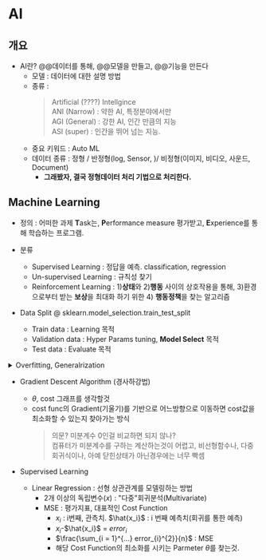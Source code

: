 # AI
## 개요
- AI란? @@데이터를 통해, @@모델을 만들고, @@기능을 만든다
    - 모델 : 데이터에 대한 설명 방법
    - 종류 :
        > Artificial (????) Intellgince  
        > ANI (Narrow) : 약한 AI, 특정분야에서만    
        > AGI (General) : 강한 AI, 인간 만큼의 지능   
        > ASI (super) : 인간을 뛰어 넘는 지능. 
    - 중요 키워드 : Auto ML
    - 데이터 종류 : 정형 / 반정형(log, Sensor, )/ 비정형(이미지, 비디오, 사운드, Document)
        - **그래봤자, 결국 정형데이터 처리 기법으로 처리한다.**
    

## Machine Learning
- 정의 : 어떠한 과제 **T**ask는, **P**erformance measure 평가받고, **E**xperience를 통해 학습하는 프로그램.
- 분류
    - Supervised Learning : 정답을 예측. classification, regression
    - Un-supervised Learning : 규칙성 찾기
    - Reinforcement Learning : 1)**상태**와 2)**행동** 사이의 상호작용을 통해, 3)환경으로부터 받는 **보상**을 최대화 하기 위한 4) **행동정책**을 찾는 알고리즘

- Data Split @ sklearn.model_selection.train_test_split
    - Train data : Learning 목적
    - Validation data : Hyper Params tuning, **Model Select** 목적
    - Test data : Evaluate 목적


<details markdown="1">
<summary>Overfitting, Generalrization</summary>  
- Overfitting, Generalrization
    - Cross Validation : 
        - K-fold CV : **Startified (층화)**
            - Test Data를 일정 비율 떼고,
                - Train + Validation Data를 K등분
                - 한번씩 돌아가면서 K phase만큼 학습하고, (**Phase마다 모델을 초기화됨.**)
            - K 번을 반복하고 평균값을 사용
            - 목적은, **평가**시에 Train Data에 Overfitting되는것을 방지하는게 첫번째, Hyper Parameter Tuning이 두번째
</details>

- Gradient Descent Algorithm (경사하강법)
    - $\theta$, cost 그래프를 생각할것
    - cost func의 Gradient(기울기)를 기반으로 어느방향으로 이동하면 cost값을 최소화할 수 있는지 찾아가는 방식
        > 의문? 미분계수 0인걸 비교하면 되지 않나?  
        컴퓨터가 미분계수를 구하는 계산하는것이 어렵고, 비선형함수나, 다중회귀식이나, 아예 닫힌상태가 아닌경우에는 너무 빡셈
        

- Supervised Learning
    - Linear Regression : 선형 상관관계를 모델링하는 방법
        - 2개 이상의 독립변수($x$) : "다중"회귀분석(Multivariate)
        - MSE : 평가지표, 대표적인 Cost Function
            - ${x_i}$ : i번째, 관측치. $\hat{x_i}$ : i 번째 예측치(회귀를 통한 예측)
            - ${x_i}$-$\hat{x_i}$ = $error_{i}$
            - $\frac{\sum_{i = 1}^{...} error_{i}^{2}}{n}$ : MSE
            - 해당 Cost Function의 최소화를 시키는 Parmeter ${\theta}$를 찾는것.

<!-- $\hat{x}$  $\tilde{x}$, $\vec{x}$ $\overline{x}$ -->
<!-- https://rpruim.github.io/s341/S19/from-class/MathinRmd.html -->